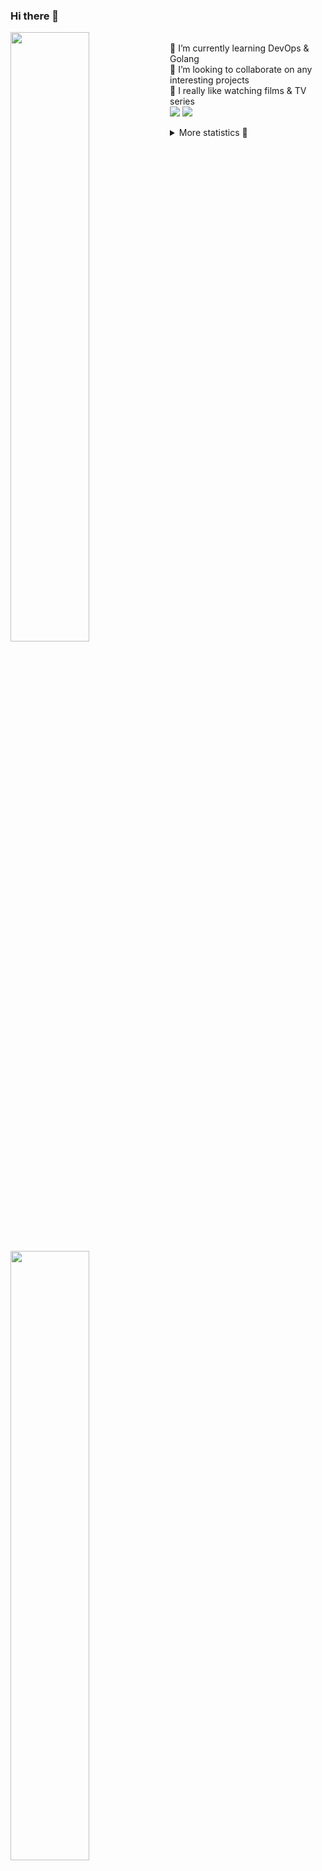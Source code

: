 ### Hi there 👋


[<img align="left" width="50%" src="https://github-readme-stats.vercel.app/api?username=rufusnufus&hide=issues&show_icons=true&count_private=true&theme=transparent&title_color=FF6F40&text_color=FBF9F8&icon_color=F48242&hide_border=true&hide_title=true#gh-dark-mode-only">](https://metrics.lecoq.io/rufusnufus#gh-dark-mode-only)
[<img align="left" width="50%" src="https://github-readme-stats.vercel.app/api?username=rufusnufus&hide=issues&show_icons=true&count_private=true&theme=transparent&title_color=FF6533&text_color=4D4644&icon_color=FF8038&hide_border=true&hide_title=true#gh-light-mode-only">](https://metrics.lecoq.io/rufusnufus#gh-light-mode-only)

<p>
  <br>
  🌱 I’m currently learning DevOps & Golang</br>
  👯 I’m looking to collaborate on any interesting projects</br>
  🎥 I really like watching films & TV series</br>
  <a href="https://linkedin.com/in/rufusnufus"><img src="https://img.shields.io/badge/linkedin-0077B5.svg?style=for-the-badge&logo=linkedin&logoColor=white"/></a>
  <a href="https://t.me/rufusnufus"><img src="https://img.shields.io/badge/-telegram-black?style=for-the-badge&color=blue&logo=telegram"/></a>
</p>

<p text-align="left">
<details>
  <summary>More statistics 👀</summary><br/>

<!--START_SECTION:waka-->
![Code Time](http://img.shields.io/badge/Code%20Time-346%20hrs%2036%20mins-blue)

![Profile Views](http://img.shields.io/badge/Profile%20Views-0-blue)

**I'm an Early 🐤** 

```text
🌞 Morning                5163 commits        █████░░░░░░░░░░░░░░░░░░░░   20.84 % 
🌆 Daytime                14254 commits       ██████████████░░░░░░░░░░░   57.54 % 
🌃 Evening                4667 commits        █████░░░░░░░░░░░░░░░░░░░░   18.84 % 
🌙 Night                  690 commits         █░░░░░░░░░░░░░░░░░░░░░░░░   02.79 % 
```
📅 **I'm Most Productive on Monday** 

```text
Monday                   5032 commits        █████░░░░░░░░░░░░░░░░░░░░   20.31 % 
Tuesday                  4653 commits        █████░░░░░░░░░░░░░░░░░░░░   18.78 % 
Wednesday                4808 commits        █████░░░░░░░░░░░░░░░░░░░░   19.41 % 
Thursday                 4389 commits        ████░░░░░░░░░░░░░░░░░░░░░   17.72 % 
Friday                   4326 commits        ████░░░░░░░░░░░░░░░░░░░░░   17.46 % 
Saturday                 666 commits         █░░░░░░░░░░░░░░░░░░░░░░░░   02.69 % 
Sunday                   900 commits         █░░░░░░░░░░░░░░░░░░░░░░░░   03.63 % 
```


📊 **This Week I Spent My Time On** 

```text
💬 Programming Languages: 
YAML                     9 hrs 12 mins       ████████████░░░░░░░░░░░░░   48.10 % 
Other                    5 hrs 23 mins       ███████░░░░░░░░░░░░░░░░░░   28.17 % 
HCL                      3 hrs 20 mins       ████░░░░░░░░░░░░░░░░░░░░░   17.43 % 
Terraform                26 mins             █░░░░░░░░░░░░░░░░░░░░░░░░   02.26 % 
JSON                     16 mins             ░░░░░░░░░░░░░░░░░░░░░░░░░   01.41 % 

🔥 Editors: 
VS Code                  14 hrs 11 mins      ███████████████████░░░░░░   74.15 % 
iTerm2                   4 hrs 56 mins       ██████░░░░░░░░░░░░░░░░░░░   25.85 % 
```

**I Mostly Code in Go** 

```text
Python                   18 repos            ███░░░░░░░░░░░░░░░░░░░░░░   12.08 % 
Smarty                   15 repos            ███░░░░░░░░░░░░░░░░░░░░░░   10.07 % 
HCL                      6 repos             █░░░░░░░░░░░░░░░░░░░░░░░░   04.03 % 
HTML                     4 repos             █░░░░░░░░░░░░░░░░░░░░░░░░   02.68 % 
Mustache                 4 repos             █░░░░░░░░░░░░░░░░░░░░░░░░   02.68 % 
```




 Last Updated on 11/06/2023 01:08:24 UTC
<!--END_SECTION:waka-->

</details>
</p>
